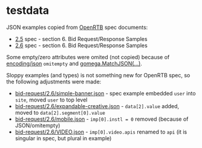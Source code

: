 # testdata

JSON examples copied from [OpenRTB](https://iabtechlab.com/standards/openrtb/) spec documents:
- [2.5](https://iabtechlab.com/wp-content/uploads/2016/07/OpenRTB-API-Specification-Version-2-5-FINAL.pdf) spec - section 6. Bid Request/Response Samples
- [2.6](https://iabtechlab.com/wp-content/uploads/2022/04/OpenRTB-2-6_FINAL.pdf) spec - section 6. Bid Request/Response Samples

Some empty/zero attributes were omited (not copied) because of [encoding/json](https://golang.org/pkg/encoding/json/) `omitempty` and [gomega.MatchJSON(...)](http://onsi.github.io/gomega/#matchjsonjson-interface).

Sloppy examples (and types) is not something new for OpenRTB spec, so the following adjustments were made:

- [bid-request/2.6/simple-banner.json](bid-request/2.6/simple-banner.json) - spec example embedded `user` into `site`, moved `user` to top level
- [bid-request/2.6/expandable-creative.json](bid-request/2.6/expandable-creative.json) - `data[2].value` added, moved to `data[2].segment[0].value`
- [bid-request/2.6/mobile.json](bid-request/2.6/mobile.json) - `imp[0].instl = 0` removed (because of JSON/omitempty)
- [bid-request/2.6/VIDEO.json](bid-request/2.6/VIDEO.json) - `imp[0].video.apis` renamed to `api` (it is singular in spec, but plural in example)
